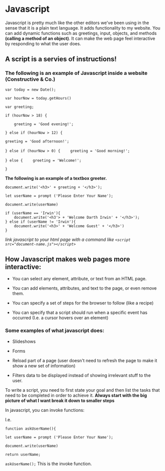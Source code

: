 # Javascript

Javascript is pretty much like the other editors we've been using in the sense that it is a plain text language.  It adds functionality to my website.  You can add dynamic functions such as greetings, input, objects, and methods **(calling a method of an object)**.  It can make the web page feel interactive by responding to what the user does.

## A script is a servies of instructions!

### **The following is an example of Javascript inside a website (Constructive & Co.)**

`var today = new Date();`

`var hourNow = today.getHours()`

`var greeting;`

`if (hourNow > 18) {`

`    greeting = 'Good evening!';`

`} else if (hourNow > 12) {`

`greeting = 'Good afternoon!';`

`} else if (hourNow > 0) {`
`    greeting = 'Good morning!';`

`} else {`
`    greeting = 'Welcome!';`

`}`

**The following is an example of a textbox greeter.**

```
document.write('<h3>' + greeting + '</h3>');

let userName = prompt ('Please Enter Your Name');

document.write(userName)

if (userName == 'Irwin'){
    document.write('<h3'> + 'Welcome Darth Irwin' + '</h3>');
} else if (userName != 'Irwin'){
    document.write('<h3>' + 'Welcome Guest' + '</h3>')
} 
```

*link javascript to your html page with a command like ```<script src="document-name.js"></script>```*

## How Javascript makes web pages more interactive:

* You can select any element, attribute, or text from an HTML page.

* You can add elements, attributes, and text to the page, or even remove them.

* You can specify a set of steps for the browser to follow (like a recipe)

* You can specify that a script should run when a specific event has occurred (I.e. a cursor hovers over an element)

### Some examples of what javascript does:

* Slideshows

* Forms

* Reload part of a page (user doesn't need to refresh the page to make it show a new set of information)

* Filters data to be displayed instead of showing irrelevant stuff to the user.

To write a script, you need to first state your goal and then list the tasks that need to be completed in order to achieve it.  **Always start with the big picture of what I want break it down to smaller steps**

In javascript, you can invoke functions:

I.e. 

`function askUserName(){`

`let userName = prompt ('Please Enter Your Name');`

`document.write(userName)`

`return userName;`

```askUserName();```  This is the invoke function.

